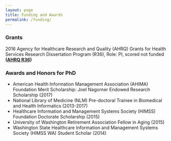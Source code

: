 ```yaml
---
layout: page
title: Funding and Awards
permalink: /funding/
---
```


### Grants

2016	Agency for Healthcare Research and Quality (AHRQ) Grants for Health Services Research Dissertation Program (R36), Role: PI, scored not funded <b> ([AHRQ R36](http://grants.nih.gov/grants/guide/pa-files/PA-15-318.html)) </b>

### Awards and Honors for PhD
* American Health Information Management Association (AHIMA) Foundation Merit Scholarship: Joel Nagorner Endowed Research Scholarship (2017)
* National Library of Medicine (NLM) Pre-doctoral Trainee in Biomedical and Health Informatics (2013-2017)
* Healthcare Information and Management Systems Society (HIMSS) Foundation Doctorate Scholarship (2015)
* University of Washington Retirement Association Fellow in Aging (2015)
* Washington State Healthcare Information and Management Systems Society (HIMSS WA) Student Scholar (2014)

